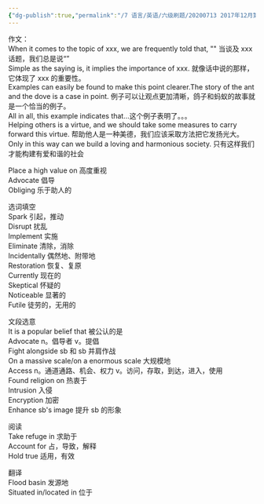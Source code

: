```yaml
---
{"dg-publish":true,"permalink":"/7 语言/英语/六级刷题/20200713 2017年12月第三套/","title":"20200713 2017年12月第三套"}
---
```



作文：  
When it comes to the topic of xxx, we are frequently told that, "" 当谈及 xxx 话题，我们总是说“”  
Simple as the saying is, it implies the importance of xxx. 就像话中说的那样，它体现了 xxx 的重要性。  
Examples can easily be found to make this point clearer.The story of the ant and the dove is a case in point. 例子可以让观点更加清晰，鸽子和蚂蚁的故事就是一个恰当的例子。  
All in all, this example indicates that…这个例子表明了。。。  
Helping others is a virtue, and we should take some measures to carry forward this virtue. 帮助他人是一种美德，我们应该采取方法把它发扬光大。  
Only in this way can we build a loving and harmonious society. 只有这样我们才能构建有爱和谐的社会

Place a high value on 高度重视  
Advocate 倡导  
Obliging 乐于助人的

选词填空  
Spark 引起，推动  
Disrupt 扰乱  
Implement 实施  
Eliminate 清除，消除  
Incidentally 偶然地、附带地  
Restoration 恢复、复原  
Currently 现在的  
Skeptical 怀疑的  
Noticeable 显著的  
Futile 徒劳的，无用的

文段选意  
It is a popular belief that 被公认的是  
Advocate n。倡导者 v。提倡  
Fight alongside sb 和 sb 并肩作战  
On a massive scale/on a enormous scale 大规模地  
Access n。通道通路、机会、权力 v。访问，存取，到达，进入，使用  
Found religion on 热衷于  
Intrusion 入侵  
Encryption 加密  
Enhance sb's image 提升 sb 的形象

阅读  
Take refuge in 求助于  
Account for 占，导致，解释  
Hold true 适用，有效

翻译  
Flood basin 发源地  
Situated in/located in 位于
